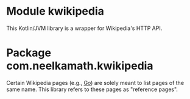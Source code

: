 # Module kwikipedia

This Kotlin/JVM library is a wrapper for Wikipedia's HTTP API.

# Package com.neelkamath.kwikipedia

Certain Wikipedia pages (e.g., [Go](https://en.wikipedia.org/wiki/Go)) are solely meant to list pages of the same name. This library refers to these pages as "reference pages".